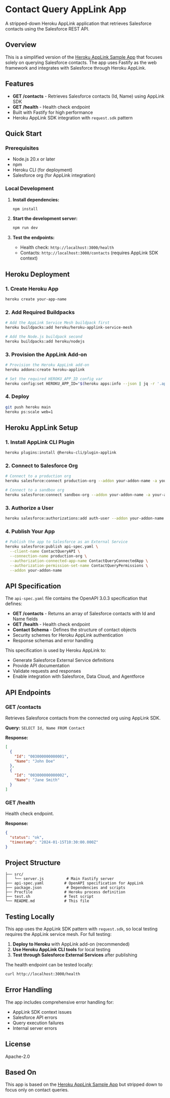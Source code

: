 # Contact Query AppLink App

A stripped-down Heroku AppLink application that retrieves Salesforce contacts using the Salesforce REST API.

## Overview

This is a simplified version of the [Heroku AppLink Sample App](https://github.com/heroku-reference-apps/applink-getting-started-nodejs) that focuses solely on querying Salesforce contacts. The app uses Fastify as the web framework and integrates with Salesforce through Heroku AppLink.

## Features

- **GET /contacts** - Retrieves Salesforce contacts (Id, Name) using AppLink SDK
- **GET /health** - Health check endpoint
- Built with Fastify for high performance
- Heroku AppLink SDK integration with `request.sdk` pattern

## Quick Start

### Prerequisites

- Node.js 20.x or later
- npm
- Heroku CLI (for deployment)
- Salesforce org (for AppLink integration)

### Local Development

1. **Install dependencies:**
   ```bash
   npm install
   ```

2. **Start the development server:**
   ```bash
   npm run dev
   ```

3. **Test the endpoints:**
   - Health check: `http://localhost:3000/health`
   - Contacts: `http://localhost:3000/contacts` (requires AppLink SDK context)

## Heroku Deployment

### 1. Create Heroku App

```bash
heroku create your-app-name
```

### 2. Add Required Buildpacks

```bash
# Add the AppLink Service Mesh buildpack first
heroku buildpacks:add heroku/heroku-applink-service-mesh

# Add the Node.js buildpack second
heroku buildpacks:add heroku/nodejs
```

### 3. Provision the AppLink Add-on

```bash
# Provision the Heroku AppLink add-on
heroku addons:create heroku-applink

# Set the required HEROKU_APP_ID config var
heroku config:set HEROKU_APP_ID="$(heroku apps:info --json | jq -r '.app.id')"
```

### 4. Deploy

```bash
git push heroku main
heroku ps:scale web=1
```

## Heroku AppLink Setup

### 1. Install AppLink CLI Plugin

```bash
heroku plugins:install @heroku-cli/plugin-applink
```

### 2. Connect to Salesforce Org

```bash
# Connect to a production org
heroku salesforce:connect production-org --addon your-addon-name -a your-app-name

# Connect to a sandbox org
heroku salesforce:connect sandbox-org --addon your-addon-name -a your-app-name --login-url https://test.salesforce.com
```

### 3. Authorize a User

```bash
heroku salesforce:authorizations:add auth-user --addon your-addon-name -a your-app-name
```

### 4. Publish Your App

```bash
# Publish the app to Salesforce as an External Service
heroku salesforce:publish api-spec.yaml \
  --client-name ContactQueryAPI \
  --connection-name production-org \
  --authorization-connected-app-name ContactQueryConnectedApp \
  --authorization-permission-set-name ContactQueryPermissions \
  --addon your-addon-name
```

## API Specification

The `api-spec.yaml` file contains the OpenAPI 3.0.3 specification that defines:

- **GET /contacts** - Returns an array of Salesforce contacts with Id and Name fields
- **GET /health** - Health check endpoint
- **Contact Schema** - Defines the structure of contact objects
- Security schemes for Heroku AppLink authentication
- Response schemas and error handling

This specification is used by Heroku AppLink to:
- Generate Salesforce External Service definitions
- Provide API documentation
- Validate requests and responses
- Enable integration with Salesforce, Data Cloud, and Agentforce

## API Endpoints

### GET /contacts

Retrieves Salesforce contacts from the connected org using AppLink SDK.

**Query:** `SELECT Id, Name FROM Contact`

**Response:**
```json
[
  {
    "Id": "003000000000001",
    "Name": "John Doe"
  },
  {
    "Id": "003000000000002", 
    "Name": "Jane Smith"
  }
]
```

### GET /health

Health check endpoint.

**Response:**
```json
{
  "status": "ok",
  "timestamp": "2024-01-15T10:30:00.000Z"
}
```

## Project Structure

```
├── src/
│   └── server.js          # Main Fastify server
├── api-spec.yaml         # OpenAPI specification for AppLink
├── package.json           # Dependencies and scripts
├── Procfile              # Heroku process definition
├── test.sh               # Test script
└── README.md             # This file
```

## Testing Locally

This app uses the AppLink SDK pattern with `request.sdk`, so local testing requires the AppLink service mesh. For full testing:

1. **Deploy to Heroku** with AppLink add-on (recommended)
2. **Use Heroku AppLink CLI tools** for local testing
3. **Test through Salesforce External Services** after publishing

The health endpoint can be tested locally:
```bash
curl http://localhost:3000/health
```

## Error Handling

The app includes comprehensive error handling for:
- AppLink SDK context issues
- Salesforce API errors
- Query execution failures
- Internal server errors

## License

Apache-2.0

## Based On

This app is based on the [Heroku AppLink Sample App](https://github.com/heroku-reference-apps/applink-getting-started-nodejs) but stripped down to focus only on contact queries.
